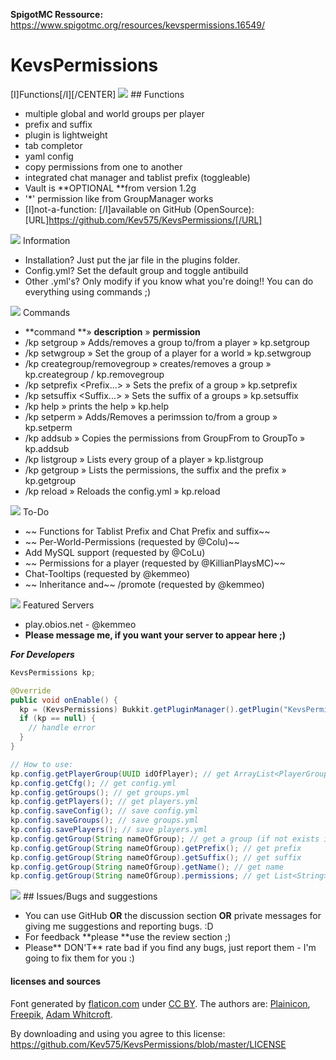
**SpigotMC Ressource:** https://www.spigotmc.org/resources/kevspermissions.16549/  
# KevsPermissions
[I]Functions[/I][/CENTER]
![](http://i.imgur.com/aJVrYio.png)  ## Functions

* multiple global and world groups per player
* prefix and suffix
* plugin is lightweight
* tab completor
* yaml config
* copy permissions from one to another
* integrated chat manager and tablist prefix (toggleable)
* Vault is **OPTIONAL **from version 1.2g
* '*' permission like from GroupManager works
* [I]not-a-function: [/I]available on GitHub (OpenSource): [URL]https://github.com/Kev575/KevsPermissions/[/URL]

![](http://i.imgur.com/pe6YsOE.png) Information

* Installation? Just put the jar file in the plugins folder.
* Config.yml? Set the default group and toggle antibuild
* Other .yml's? Only modify if you know what you're doing!! You can do everything using commands ;)


![](http://i.imgur.com/FuHSEuC.png) Commands

* **command **» **description** » **permission**
* /kp setgroup <Player> <Group> » Adds/removes a group to/from a player » kp.setgroup
* /kp setwgroup <Player> <Group> <World> » Set the group of a player for a world » kp.setwgroup
* /kp creategroup/removegroup » creates/removes a group » kp.creategroup / kp.removegroup
* /kp setprefix <Group> <Prefix...> » Sets the prefix of a group » kp.setprefix
* /kp setsuffix <Group> <Suffix...> » Sets the suffix of a groups » kp.setsuffix
* /kp help » prints the help » kp.help
* /kp setperm <Group> <Permission> » Adds/Removes a perimssion to/from a group » kp.setperm
* /kp addsub <GroupFrom> » Copies the permissions from GroupFrom to GroupTo » kp.addsub
* /kp listgroup <Player> » Lists every group of a player » kp.listgroup
* /kp getgroup <Group> » Lists the permissions, the suffix and the prefix » kp.getgroup
* /kp reload » Reloads the config.yml » kp.reload

![](http://i.imgur.com/er6VjbG.png) To-Do

* ~~ Functions for Tablist Prefix and Chat Prefix and suffix~~
* ~~ Per-World-Permissions (requested by @Colu)~~
* Add MySQL support (requested by @CoLu)
* ~~ Permissions for a player (requested by @KillianPlaysMC)~~
* Chat-Tooltips (requested by @kemmeo)
* ~~ Inheritance and~~ /promote (requested by @kemmeo)

![](http://i.imgur.com/ZHkBUVH.png) Featured Servers

* play.obios.net - @kemmeo
* **Please message me, if you want your server to appear here ;)**

***For Developers***
```java
KevsPermissions kp;

@Override
public void onEnable() {
  kp = (KevsPermissions) Bukkit.getPluginManager().getPlugin("KevsPermissions");
  if (kp == null) {
    // handle error
  }
}

// How to use:
kp.config.getPlayerGroup(UUID idOfPlayer); // get ArrayList<PlayerGroup>
kp.config.getCfg(); // get config.yml
kp.config.getGroups(); // get groups.yml
kp.config.getPlayers(); // get players.yml
kp.config.saveConfig(); // save config.yml
kp.config.saveGroups(); // save groups.yml
kp.config.savePlayers(); // save players.yml
kp.config.getGroup(String nameOfGroup); // get a group (if not exists it returns group default)
kp.config.getGroup(String nameOfGroup).getPrefix(); // get prefix
kp.config.getGroup(String nameOfGroup).getSuffix(); // get suffix
kp.config.getGroup(String nameOfGroup).getName(); // get name
kp.config.getGroup(String nameOfGroup).permissions; // get List<String> permissions
```

![](http://i.imgur.com/9ttkWNR.png) ## Issues/Bugs and suggestions

* You can use GitHub **OR** the discussion section **OR** private messages for giving me suggestions and reporting bugs. :D
* For feedback **please **use the review section ;)
* Please** DON'T** rate bad if you find any bugs, just report them - I'm going to fix them for you :)

#### licenses and sources
Font generated by <a href="[http://www.flaticon.com]('http://www.flaticon.com/')">flaticon.com</a>
under <a href="[URL]http://creativecommons.org/licenses/by/3.0/[/URL]">CC BY</a>. The authors are: <a href="[http://www.plainicon.com]('http://www.plainicon.com/')">Plainicon</a>, <a href="[http://www.freepik.com]('http://www.freepik.com/')">Freepik</a>, <a href="[http://www.adamwhitcroft.com]('http://www.adamwhitcroft.com/')">Adam Whitcroft</a>.

By downloading and using you agree to this license: 
https://github.com/Kev575/KevsPermissions/blob/master/LICENSE

